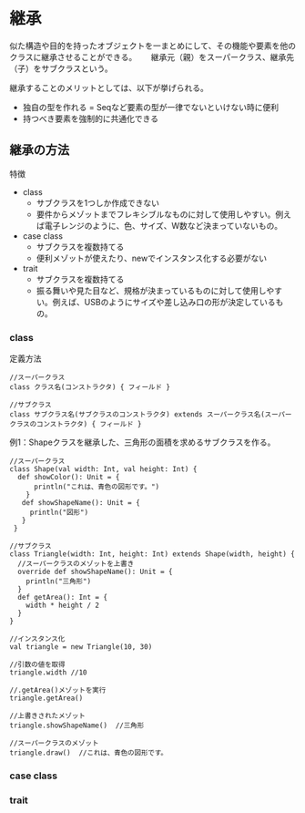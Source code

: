 # 継承
似た構造や目的を持ったオブジェクトを一まとめにして、その機能や要素を他のクラスに継承させることができる。　　
継承元（親）をスーパークラス、継承先（子）をサブクラスという。　　

継承することのメリットとしては、以下が挙げられる。　　
- 独自の型を作れる = Seqなど要素の型が一律でないといけない時に便利
- 持つべき要素を強制的に共通化できる


## 継承の方法
特徴
- class
  - サブクラスを1つしか作成できない
  - 要件からメゾットまでフレキシブルなものに対して使用しやすい。例えば電子レンジのように、色、サイズ、W数など決まっていないもの。
- case class
  - サブクラスを複数持てる
  - 便利メゾットが使えたり、newでインスタンス化する必要がない
- trait
  - サブクラスを複数持てる
  - 振る舞いや見た目など、規格が決まっているものに対して使用しやすい。例えば、USBのようにサイズや差し込み口の形が決定しているもの。


### class
定義方法
```
//スーパークラス
class クラス名(コンストラクタ) { フィールド }

//サブクラス
class サブクラス名(サブクラスのコンストラクタ) extends スーパークラス名(スーパークラスのコンストラクタ) { フィールド }
```
例1：Shapeクラスを継承した、三角形の面積を求めるサブクラスを作る。
```
//スーパークラス
class Shape(val width: Int, val height: Int) {
  def showColor(): Unit = {
      println("これは、青色の図形です。")
    }
   def showShapeName(): Unit = {
     println("図形")
   } 
 }

//サブクラス
class Triangle(width: Int, height: Int) extends Shape(width, height) {
  //スーパークラスのメゾットを上書き
  override def showShapeName(): Unit = {
    println("三角形")
  }
  def getArea(): Int = {
    width * height / 2
  }
}

//インスタンス化
val triangle = new Triangle(10, 30)

//引数の値を取得
triangle.width //10

//.getArea()メゾットを実行
triangle.getArea()

//上書きされたメゾット
triangle.showShapeName()  //三角形

//スーパークラスのメゾット
triangle.draw()  //これは、青色の図形です。
```

### case class


### trait 
